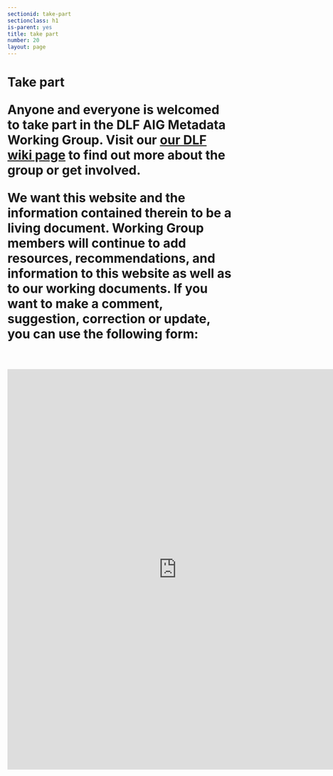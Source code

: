 ```yaml
---
sectionid: take-part
sectionclass: h1
is-parent: yes
title: take part
number: 20
layout: page
---
```


<h1>Take part

Anyone and everyone is welcomed to take part in the DLF AIG Metadata Working Group. Visit our [our DLF wiki page](https://wiki.diglib.org/Assessment:Metadata) to find out more about the group or get involved.

We want this website and the information contained therein to be a living document. Working Group members will continue to add resources, recommendations, and information to this website as well as to our working documents. If you want to make a comment, suggestion, correction or update, you can use the following form:
<br/>
<br/>
<iframe src="https://docs.google.com/forms/d/e/1FAIpQLSe1SG3Yv3WYotd8QlC_e1jp6q0KMQ836LLHjBojXwsQJwiZGQ/viewform?embedded=true" width="760" height="900" frameborder="0" marginheight="0" marginwidth="0">Loading...</iframe>